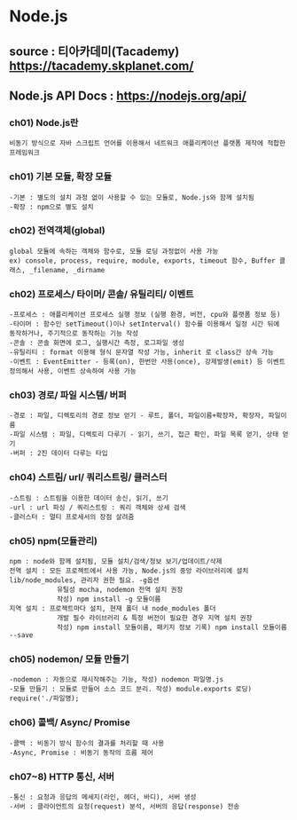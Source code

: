 # Node.js

## source : 티아카데미(Tacademy) https://tacademy.skplanet.com/

## Node.js API Docs : https://nodejs.org/api/

### ch01) Node.js란
    비동기 방식으로 자바 스크립트 언어를 이용해서 네트워크 애플리케이션 플랫폼 제작에 적합한 프레임워크

### ch01) 기본 모듈, 확장 모듈
    -기본 : 별도의 설치 과정 없이 사용할 수 있는 모듈로, Node.js와 함께 설치됨
    -확장 : npm으로 별도 설치

### ch02) 전역객체(global)
    global 모듈에 속하는 객체와 함수로, 모듈 로딩 과정없이 사용 가능
    ex) console, process, require, module, exports, timeout 함수, Buffer 클래스, _filename, _dirname
    
### ch02) 프로세스/ 타이머/ 콘솔/ 유틸리티/ 이벤트
    -프로세스 : 애플리케이션 프로세스 실행 정보 (실행 환경, 버전, cpu와 플랫폼 정보 등)
    -타이머 : 함수인 setTimeout()이나 setInterval() 함수를 이용해서 일정 시간 뒤에 동작하거나, 주기적으로 동작하는 기능 작성
    -콘솔 : 콘솔 화면에 로그, 실행시간 측정, 로그파일 생성
    -유틸리티 : format 이용해 형식 문자열 작성 가능, inherit 로 class간 상속 가능
    -이벤트 : EventEmitter - 등록(on), 한번만 사용(once), 강제발생(emit) 등 이벤트 정의해서 사용, 이벤트 상속하여 사용 가능

### ch03) 경로/ 파일 시스템/ 버퍼
    -경로 : 파일, 디렉토리의 경로 정보 얻기 - 루트, 폴더, 파일이름+확장자, 확장자, 파일이름
    -파일 시스템 : 파일, 디렉토리 다루기 - 읽기, 쓰기, 접근 확인, 파일 목록 얻기, 상태 얻기
    -버퍼 : 2진 데이터 다루는 타입

### ch04) 스트림/ url/ 쿼리스트링/ 클러스터
    -스트림 : 스트림을 이용한 데이터 송신, 읽기, 쓰기
    -url : url 파싱 / 쿼리스트링 : 쿼리 객체와 상세 검색
    -클러스터 : 멀티 프로세서의 장점 살려줌

### ch05) npm(모듈관리)
    npm : node와 함께 설치됨, 모듈 설치/검색/정보 보기/업데이트/삭제
    전역 설치 : 모든 프로젝트에서 사용 가능, Node.js의 중앙 라이브러리에 설치 lib/node_modules, 관리자 권한 필요. -g옵션
                유틸성 mocha, nodemon 전역 설치 권장
                작성) npm install -g 모듈이름
    지역 설치 : 프로젝트마다 설치, 현재 폴더 내 node_modules 폴더
                개발 필수 라이브러리 & 특정 버전이 필요한 경우 지역 설치 권장
                작성) npm install 모듈이름, 패키지 정보 기록) npm install 모듈이름 --save

### ch05) nodemon/ 모듈 만들기
    -nodemon : 자동으로 재시작해주는 기능, 작성) nodemon 파일명.js
    -모듈 만들기 : 모듈로 만들어 소스 코드 분리. 작성) module.exports 로딩) require('./파일명);

### ch06) 콜백/ Async/ Promise
    -콜백 : 비동기 방식 함수의 결과를 처리할 때 사용
    -Async, Promise : 비동기 동작의 흐름 제어

### ch07~8) HTTP 통신, 서버
    -통신 : 요청과 응답의 메세지(라인, 헤더, 바디), 서버 생성
    -서버 : 클라이언트의 요청(request) 분석, 서버의 응답(response) 전송
